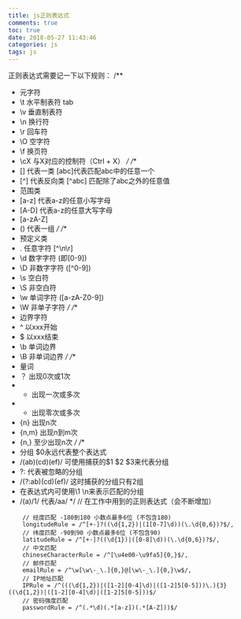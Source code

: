 ```yaml
---
title: js正则表达式
comments: true
toc: true
date: 2018-05-27 11:43:46
categories: js
tags: js
---
```

正则表达式需要记一下以下规则：
/** 
 *  元字符
 *  \t 水平制表符 tab
 *  \v 垂直制表符
 *  \n 换行符
 *  \r 回车符
 *  \O 空字符
 *  \f 换页符
 *  \cX 与X对应的控制符（Ctrl + X）
 */
/**
 * [] 代表一类 [abc]代表匹配abc中的任意一个
 * [^] 代表反向类 [^abc] 匹配除了abc之外的任意值
 * 范围类
 * [a-z] 代表a-z的任意小写字母
 * [A-D] 代表a-z的任意大写字母
 * [a-zA-Z]
 * () 代表一组 
 */
/**
 * 预定义类
 * .  任意字符 [^\n\r]
 * \d 数字字符 (即[0-9])
 * \D 非数字字符 ([^0-9])
 * \s 空白符 
 * \S 非空白符
 * \w 单词字符 ([a-zA-Z0-9])
 * \W 非单子字符
 */
/**
 * 边界字符
 * ^ 以xxx开始
 * $ 以xxx结束
 * \b 单词边界
 * \B 非单词边界
 */
/**
 * 量词
 * ？ 出现0次或1次
 * +  出现一次或多次
 * * 出现零次或多次
 * {n} 出现n次
 * {n,m} 出现n到m次
 * {n,} 至少出现n次
 */
/**
 * 分组  $0永远代表整个表达式
 * /(ab)(cd)(ef)/ 可使用捕获的$1 $2 $3来代表分组
 * ?: 代表被忽略的分组
 * /(?:ab)(cd)(ef)/ 这时捕获的分组只有2组
 * 在表达式内可使用\1  \n来表示匹配的分组
 * /(a)/1/ 代表/aa/
 */
// 在工作中用到的正则表达式（会不断增加）
```
    // 经度匹配 -180到180 小数点最多6位 (不包含180)
    longitudeRule = /^[+-]?((\d{1,2})|(1[0-7]\d))(\.\d{0,6})?$/,
    // 纬度匹配 -90到90 小数点最多6位 (不包含90)
    latitudeRule = /^[+-]?((\d{1})|([0-8]\d))(\.\d{0,6})?$/,
    // 中文匹配
    chineseCharacterRule = /^[\u4e00-\u9fa5]{0,}$/,
    // 邮件匹配
    emailRule = /^\w[\w\-_\.]{0,}@[\w\-_\.]{0,}\w$/,
    // IP地址匹配
    IPRule = /^(((\d{1,2})|([1-2][0-4]\d)|([1-2]5[0-5]))\.){3}((\d{1,2})|([1-2][0-4]\d)|([1-2]5[0-5]))$/
    // 密码强度匹配
    passwordRule = /^(.*\d)(.*[a-z])(.*[A-Z]))$/
```
